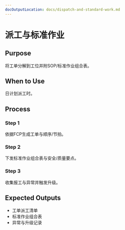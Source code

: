 ```yaml
---
docOutputLocation: docs/dispatch-and-standard-work.md
---
```


# 派工与标准作业

## Purpose

将工单分解到工位并附SOP/标准作业组合表。

## When to Use

日计划派工时。

## Process

### Step 1

依据FCP生成工单与顺序/节拍。

### Step 2

下发标准作业组合表与安全/质量要点。

### Step 3

收集报工与异常并触发升级。

## Expected Outputs

- 工单派工清单
- 标准作业组合表
- 异常与升级记录
